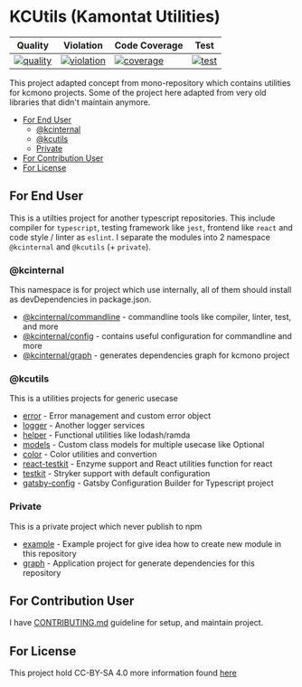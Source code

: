 # KCUtils (Kamontat Utilities)

| Quality                  | Violation                  | Code Coverage             | Test                |
| ------------------------ | -------------------------- | ------------------------- | ------------------- |
| [![quality][q_img]][sdb] | [![violation][sv_img]][sv] | [![coverage][sc_img]][sc] | [![test][t_img]][t] |

This project adapted concept from mono-repository which contains utilities for kcmono projects. Some of the project here adapted from very old libraries that didn't maintain anymore.

- [For End User](#for-end-user)
  - [@kcinternal](#kcinternal)
  - [@kcutils](#kcutils)
  - [Private](#private)
- [For Contribution User](#for-contribution-user)
- [For License](#for-license)

## For End User

This is a utilties project for another typescript repositories.
This include compiler for `typescript`, testing framework like `jest`,
frontend like `react` and code style / linter as `eslint`.
I separate the modules into 2 namespace `@kcinternal` and `@kcutils` (+ `private`).

### @kcinternal

This namespace is for project which use internally, all of them should install as devDependencies in package.json.

- [@kcinternal/commandline][kcinternal_cli_gh] - commandline tools like compiler, linter, test, and more
- [@kcinternal/config][kcinternal_config_gh]   - contains useful configuration for commandline and more
- [@kcinternal/graph][kcinternal_graph_gh]     - generates dependencies graph for kcmono project

### @kcutils

This is a utilities projects for generic usecase

- [error][kcutils_err_gh]                - Error management and custom error object
- [logger][kcutils_log_gh]               - Another logger services
- [helper][kcutils_helper_gh]            - Functional utilities like lodash/ramda
- [models][kcutils_models_gh]            - Custom class models for multiple usecase like Optional
- [color][kcutils_color_gh]              - Color utilities and convertion
- [react-testkit][kcutils_react_test_gh] - Enzyme support and React utilities function for react
- [testkit][kcutils_test_gh]             - Stryker support with default configuration
- [gatsby-config][kcutils_gsb_conf_gh]   - Gatsby Configuration Builder for Typescript project

### Private

This is a private project which never publish to npm

- [example][kcutils_eg_gh]           - Example project for give idea how to create new module in this repository
- [graph][kcutils_graph_gh]           - Application project for generate dependencies for this repository

## For Contribution User

I have [CONTRIBUTING.md](./CONTRIBUTING.md) guideline for setup, and maintain project.

## For License

This project hold CC-BY-SA 4.0 more information found [here](./LICENSE)

<!-- BANNER SECTION -->

[q_img]: https://img.shields.io/sonar/quality_gate/kamontat_kcutils?server=https%3A%2F%2Fsonarcloud.io&style=flat-square
[sv_img]: https://img.shields.io/sonar/violations/kamontat_kcutils?format=long&server=https%3A%2F%2Fsonarcloud.io&style=flat-square
[sc_img]: https://img.shields.io/sonar/coverage/kamontat_kcutils?server=https%3A%2F%2Fsonarcloud.io&style=flat-square
[t_img]: https://img.shields.io/circleci/build/github/kamontat/kcutils?style=flat-square

[sdb]: https://sonarcloud.io/dashboard?id=kamontat_kcutils
[sv]: https://sonarcloud.io/project/issues?id=kamontat_kcutils&resolved=false&types=VULNERABILITY
[sc]: https://sonarcloud.io/component_measures?id=kamontat_kcutils&metric=coverage&view=list
[t]: https://app.circleci.com/pipelines/github/kamontat/kcutils

<!-- GITHUB SECTION -->

[kcinternal_cli_gh]: ./internals/commandline
[kcinternal_config_gh]: ./internals/config
[kcinternal_graph_gh]: ./internals/graph

[kcutils_eg_gh]: ./packages/_example
[kcutils_graph_gh]: ./packages/_graph
[kcutils_err_gh]: ./packages/error
[kcutils_log_gh]: ./packages/logger
[kcutils_helper_gh]: ./packages/helper
[kcutils_models_gh]: ./packages/models
[kcutils_color_gh]: ./packages/color
[kcutils_react_test_gh]: ./packages/react-testkit
[kcutils_test_gh]: ./packages/testkit
[kcutils_gsb_conf_gh]: ./packages/gatsby-config
